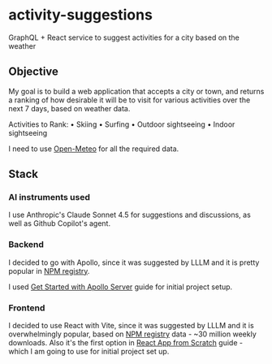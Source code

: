 # activity-suggestions
GraphQL + React service to suggest activities for a city based on the weather


## Objective

My goal is to build a web application that accepts a city or town, and returns a ranking of how desirable it will be to visit for various activities over the next 7 days, based on weather data.

Activities to Rank:
• Skiing
• Surfing
• Outdoor sightseeing
• Indoor sightseeing

I need to use [Open-Meteo](https://open-meteo.com/) for all the required data.

## Stack

### AI instruments used

I use Anthropic's Claude Sonnet 4.5 for suggestions and discussions, as well as Github Copilot's agent.

### Backend

I decided to go with Apollo, since it was suggested by LLLM and it is pretty popular in [NPM registry](https://www.npmjs.com/package/@apollo/server).

I used [Get Started with Apollo Server](https://www.apollographql.com/docs/apollo-server/getting-started) guide for initial project setup.

### Frontend

I decided to use React with Vite, since it was suggested by LLLM and it is overwhelmingly popular, based on [NPM registry](https://www.npmjs.com/package/vite) data - ~30 million weekly downloads. Also it's the first option in [React App from Scratch](https://react.dev/learn/build-a-react-app-from-scratch) guide - which I am going to use for initial project set up.
